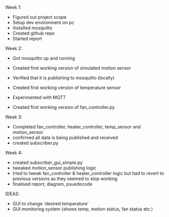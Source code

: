 Week 1:
- Figured out project scope
- Setup dev environment on pc
- Installed mosquitto
- Created github repo
- Started report

Week 2:
- Got mosquitto up and running
- Created first working version of simulated motion sensor
- Verified that it is publishing to mosquitto (locally)
- Created first working version of temperature sensor
- Experimented with MQTT

- Created first working version of fan_controller.py

Week 3:
- Completed fan_controller, heater_controller, temp_sensor and motion_sensor
- confirmed all data is being published and received
- created subscriber.py

Week 4:
- created subscriber_gui_simple.py
- tweaked motion_sensor publishing logic
- tried to tweak fan_controller & heater_controller logic but had to revert to previous versions as they seemed to stop working
- finalised report, diagram, psuedocode

IDEAS:
- GUI to change 'desired temperature'
- GUI monitoring system (shows temp, motion status, fan status etc.)
